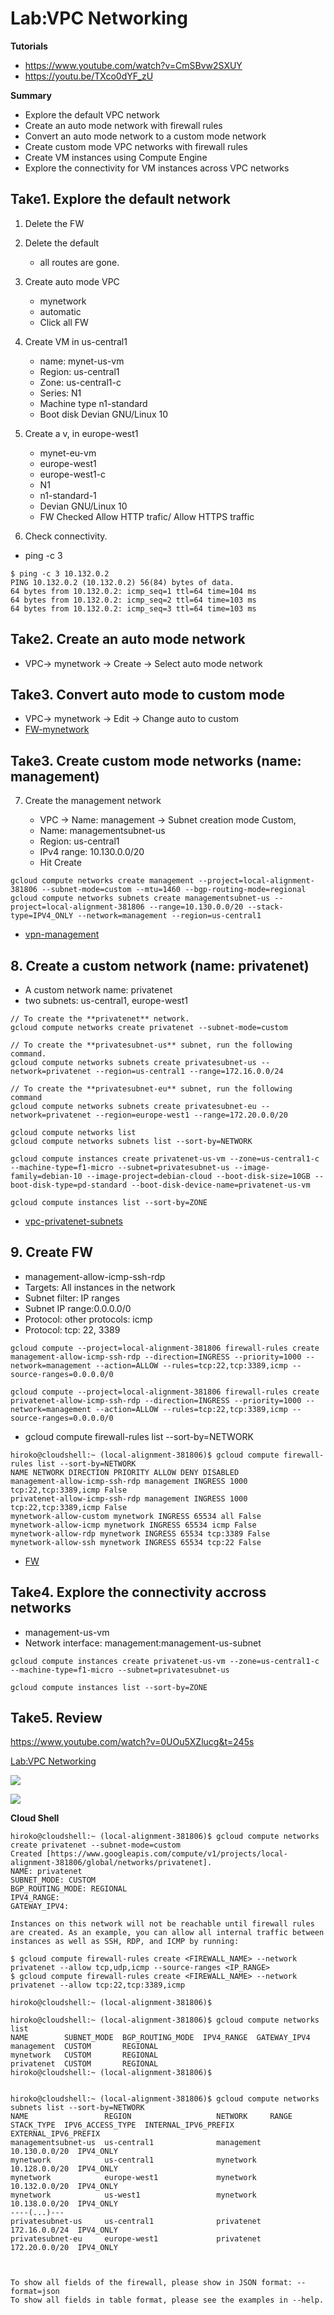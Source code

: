 # Lab:VPC Networking

**Tutorials**

- https://www.youtube.com/watch?v=CmSBvw2SXUY
- https://youtu.be/TXco0dYF_zU

**Summary**

- Explore the default VPC network
- Create an auto mode network with firewall rules
- Convert an auto mode network to a custom mode network
- Create custom mode VPC networks with firewall rules
- Create VM instances using Compute Engine
- Explore the connectivity for VM instances across VPC networks

## Take1. Explore the default network

1. Delete the FW
2. Delete the default

   - all routes are gone.

3. Create auto mode VPC

   - mynetwork
   - automatic
   - Click all FW

4. Create VM in us-central1

   - name: mynet-us-vm
   - Region: us-central1
   - Zone: us-central1-c
   - Series: N1
   - Machine type n1-standard
   - Boot disk Devian GNU/Linux 10

5. Create a v, in europe-west1

   - mynet-eu-vm
   - europe-west1
   - europe-west1-c
   - N1
   - n1-standard-1
   - Devian GNU/Linux 10
   - FW Checked Allow HTTP trafic/ Allow HTTPS traffic

6. Check connectivity.

- ping -c 3 <IP>

```
$ ping -c 3 10.132.0.2
PING 10.132.0.2 (10.132.0.2) 56(84) bytes of data.
64 bytes from 10.132.0.2: icmp_seq=1 ttl=64 time=104 ms
64 bytes from 10.132.0.2: icmp_seq=2 ttl=64 time=103 ms
64 bytes from 10.132.0.2: icmp_seq=3 ttl=64 time=103 ms
```

## Take2. Create an auto mode network

- VPC-> mynetwork -> Create -> Select auto mode network

## Take3. Convert auto mode to custom mode

- VPC-> mynetwork -> Edit -> Change auto to custom
- [FW-mynetwork](https://drive.google.com/file/d/10K5cHRO2iiwHdDSl1GYDFKYsaqJlCpuh/view)

## Take3. Create custom mode networks (name: management)

7. Create the management network

   - VPC -> Name: management -> Subnet creation mode Custom,
   - Name: managementsubnet-us
   - Region: us-central1
   - IPv4 range: 10.130.0.0/20
   - Hit Create

```
gcloud compute networks create management --project=local-alignment-381806 --subnet-mode=custom --mtu=1460 --bgp-routing-mode=regional
gcloud compute networks subnets create managementsubnet-us --project=local-alignment-381806 --range=10.130.0.0/20 --stack-type=IPV4_ONLY --network=management --region=us-central1
```

- [vpn-management](https://drive.google.com/file/d/10QshD426PyZoJdZ5-XwoeZzsTRd9jJQW/view?usp=share_link)

## 8. Create a custom network (name: privatenet)

- A custom network name: privatenet
- two subnets: us-central1, europe-west1

```
// To create the **privatenet** network.
gcloud compute networks create privatenet --subnet-mode=custom

// To create the **privatesubnet-us** subnet, run the following command.
gcloud compute networks subnets create privatesubnet-us --network=privatenet --region=us-central1 --range=172.16.0.0/24

// To create the **privatesubnet-eu** subnet, run the following command
gcloud compute networks subnets create privatesubnet-eu --network=privatenet --region=europe-west1 --range=172.20.0.0/20

gcloud compute networks list
gcloud compute networks subnets list --sort-by=NETWORK

gcloud compute instances create privatenet-us-vm --zone=us-central1-c --machine-type=f1-micro --subnet=privatesubnet-us --image-family=debian-10 --image-project=debian-cloud --boot-disk-size=10GB --boot-disk-type=pd-standard --boot-disk-device-name=privatenet-us-vm

gcloud compute instances list --sort-by=ZONE
```

- [vpc-privatenet-subnets](https://drive.google.com/file/d/10L_4F8TEEFxOjaTPQ94z5gITo2W62p2S/view?usp=share_link)

## 9. Create FW

- management-allow-icmp-ssh-rdp
- Targets: All instances in the network
- Subnet filter: IP ranges
- Subnet IP range:0.0.0.0/0
- Protocol: other protocols: icmp
- Protocol: tcp: 22, 3389

```
gcloud compute --project=local-alignment-381806 firewall-rules create management-allow-icmp-ssh-rdp --direction=INGRESS --priority=1000 --network=management --action=ALLOW --rules=tcp:22,tcp:3389,icmp --source-ranges=0.0.0.0/0

gcloud compute --project=local-alignment-381806 firewall-rules create privatenet-allow-icmp-ssh-rdp --direction=INGRESS --priority=1000 --network=management --action=ALLOW --rules=tcp:22,tcp:3389,icmp --source-ranges=0.0.0.0/0
```

- gcloud compute firewall-rules list --sort-by=NETWORK

```
hiroko@cloudshell:~ (local-alignment-381806)$ gcloud compute firewall-rules list --sort-by=NETWORK
NAME NETWORK DIRECTION PRIORITY ALLOW DENY DISABLED
management-allow-icmp-ssh-rdp management INGRESS 1000 tcp:22,tcp:3389,icmp False
privatenet-allow-icmp-ssh-rdp management INGRESS 1000 tcp:22,tcp:3389,icmp False
mynetwork-allow-custom mynetwork INGRESS 65534 all False
mynetwork-allow-icmp mynetwork INGRESS 65534 icmp False
mynetwork-allow-rdp mynetwork INGRESS 65534 tcp:3389 False
mynetwork-allow-ssh mynetwork INGRESS 65534 tcp:22 False
```

- [FW](https://drive.google.com/file/d/10Yz6944aX6L6MF_yFKKHfeYKkh0FKdh0/view?usp=share_link)

## Take4. Explore the connectivity accross networks

- management-us-vm
- Network interface: management:management-us-subnet

```
gcloud compute instances create privatenet-us-vm --zone=us-central1-c --machine-type=f1-micro --subnet=privatesubnet-us
```

```
gcloud compute instances list --sort-by=ZONE
```

## Take5. Review

https://www.youtube.com/watch?v=0UOu5XZlucg&t=245s

[Lab:VPC Networking](https://www.cloudskillsboost.google/course_sessions/1685038/labs/314345)

![](images/vpc-1.png)

![](images/vpc-2.png)

**Cloud Shell**

```
hiroko@cloudshell:~ (local-alignment-381806)$ gcloud compute networks create privatenet --subnet-mode=custom
Created [https://www.googleapis.com/compute/v1/projects/local-alignment-381806/global/networks/privatenet].
NAME: privatenet
SUBNET_MODE: CUSTOM
BGP_ROUTING_MODE: REGIONAL
IPV4_RANGE:
GATEWAY_IPV4:

Instances on this network will not be reachable until firewall rules
are created. As an example, you can allow all internal traffic between
instances as well as SSH, RDP, and ICMP by running:

$ gcloud compute firewall-rules create <FIREWALL_NAME> --network privatenet --allow tcp,udp,icmp --source-ranges <IP_RANGE>
$ gcloud compute firewall-rules create <FIREWALL_NAME> --network privatenet --allow tcp:22,tcp:3389,icmp

hiroko@cloudshell:~ (local-alignment-381806)$

hiroko@cloudshell:~ (local-alignment-381806)$ gcloud compute networks list
NAME        SUBNET_MODE  BGP_ROUTING_MODE  IPV4_RANGE  GATEWAY_IPV4
management  CUSTOM       REGIONAL
mynetwork   CUSTOM       REGIONAL
privatenet  CUSTOM       REGIONAL
hiroko@cloudshell:~ (local-alignment-381806)$


hiroko@cloudshell:~ (local-alignment-381806)$ gcloud compute networks subnets list --sort-by=NETWORK
NAME                 REGION                   NETWORK     RANGE          STACK_TYPE  IPV6_ACCESS_TYPE  INTERNAL_IPV6_PREFIX  EXTERNAL_IPV6_PREFIX
managementsubnet-us  us-central1              management  10.130.0.0/20  IPV4_ONLY
mynetwork            us-central1              mynetwork   10.128.0.0/20  IPV4_ONLY
mynetwork            europe-west1             mynetwork   10.132.0.0/20  IPV4_ONLY
mynetwork            us-west1                 mynetwork   10.138.0.0/20  IPV4_ONLY
----(...)---
privatesubnet-us     us-central1              privatenet  172.16.0.0/24  IPV4_ONLY
privatesubnet-eu     europe-west1             privatenet  172.20.0.0/20  IPV4_ONLY



To show all fields of the firewall, please show in JSON format: --format=json
To show all fields in table format, please see the examples in --help.


```
